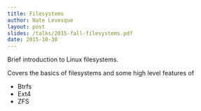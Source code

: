 ```yaml
---
title: Filesystems
author: Nate Levesque
layout: post
slides: /talks/2015-fall-filesystems.pdf
date: 2015-10-30
---
```


Brief introduction to Linux filesystems.

Covers the basics of filesystems and some high level features of

* Btrfs
* Ext4
* ZFS
